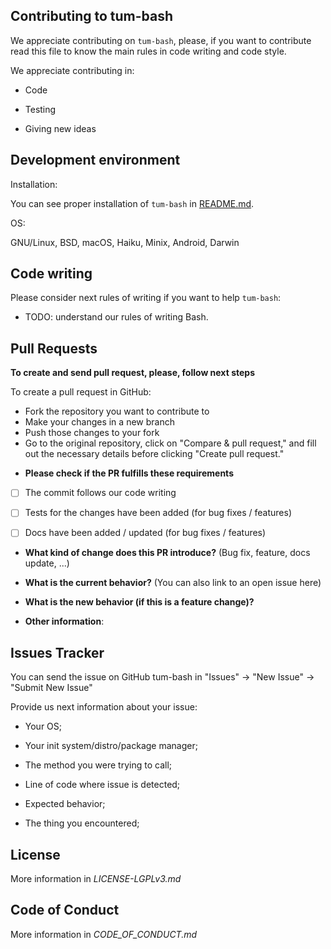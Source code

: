 ## Contributing to tum-bash

We appreciate contributing on `tum-bash`, please, if you want to contribute read this file to know the main rules in code writing and code style.

We appreciate contributing in:

- Code

- Testing

- Giving new ideas

## Development environment

Installation:

You can see proper installation of `tum-bash` in [README.md](./README.md).

OS: 

GNU/Linux, BSD, macOS, Haiku, Minix, Android, Darwin

## Code writing

Please consider next rules of writing if you want to help `tum-bash`:

- TODO: understand our rules of writing Bash.

## Pull Requests

**To create and send pull request, please, follow next steps**

To create a pull request in GitHub:

- Fork the repository you want to contribute to
- Make your changes in a new branch
- Push those changes to your fork 
- Go to the original repository, click on "Compare & pull request," and fill out the necessary details before clicking "Create pull request."

* **Please check if the PR fulfills these requirements**
- [ ] The commit follows our code writing
- [ ] Tests for the changes have been added (for bug fixes / features)
- [ ] Docs have been added / updated (for bug fixes / features)


* **What kind of change does this PR introduce?** (Bug fix, feature, docs update, ...)



* **What is the current behavior?** (You can also link to an open issue here)



* **What is the new behavior (if this is a feature change)?**



* **Other information**:

## Issues Tracker

You can send the issue on GitHub tum-bash in "Issues" -> "New Issue" -> "Submit New Issue"

Provide us next information about your issue:

- Your OS;

- Your init system/distro/package manager;

- The method you were trying to call;

- Line of code where issue is detected;

- Expected behavior;

- The thing you encountered;

## License

More information in _LICENSE-LGPLv3.md_

## Code of Conduct

More information in _CODE_OF_CONDUCT.md_

